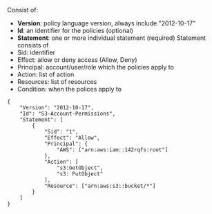 Consist of:
- **Version**: policy language version, always include "2012-10-17"
- **Id**: an identifier for the policies (optional)
- **Statement**: one or more individual statement (required)
Statement consists of
- Sid: identifier
- Effect: allow or deny access (Allow, Deny)
- Principal: account/user/role which the policies apply to 
- Action: list of action
- Resources: list of resources
- Condition: when the polices apply to 
```
{
	"Version": "2012-10-17",
	"Id": "S3-Account-Permissions",
	"Statement": [
		{
			"Sid": "1",
			"Effect": "Allow",
			"Principal": {
				"AWS": ["arn:aws:iam::142rqfs:root"]
			},
			"Action": [
				"s3:GetObject",
				"s3: PutObject"
			],
			"Resource": ["arn:aws:s3::bucket/*"]
		}
	]
}
```

